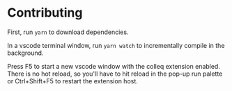 # Contributing

First, run `yarn` to download dependencies.

In a vscode terminal window, run `yarn watch` to incrementally compile in the background.

Press F5 to start a new vscode window with the colleq extension enabled. There is no hot reload,
so you'll have to hit reload in the pop-up run palette or Ctrl+Shift+F5 to restart the
extension host.
